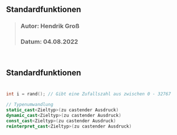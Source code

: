 ## Standardfunktionen
>### Autor: Hendrik Groß
>### Datum: 04.08.2022
<br>

## Standardfunktionen
#
```cpp
int i = rand(); // Gibt eine Zufallszahl aus zwischen 0 - 32767

// Typenumwandlung
static_cast<Zieltyp>(zu castender Ausdruck)
dynamic_cast<Zieltyp>(zu castender Ausdruck)
const_cast<Zieltyp>(zu castender Ausdruck)
reinterpret_cast<Zieltyp>(zu castender Ausdruck)
```
<br>
